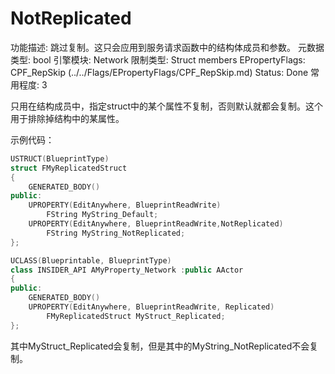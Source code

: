 # NotReplicated

功能描述: 跳过复制。这只会应用到服务请求函数中的结构体成员和参数。
元数据类型: bool
引擎模块: Network
限制类型: Struct members
EPropertyFlags: CPF_RepSkip (../../Flags/EPropertyFlags/CPF_RepSkip.md)
Status: Done
常用程度: 3

只用在结构成员中，指定struct中的某个属性不复制，否则默认就都会复制。这个用于排除掉结构中的某属性。

示例代码：

```cpp
USTRUCT(BlueprintType)
struct FMyReplicatedStruct
{
	GENERATED_BODY()
public:
	UPROPERTY(EditAnywhere, BlueprintReadWrite)
		FString MyString_Default;
	UPROPERTY(EditAnywhere, BlueprintReadWrite,NotReplicated)
		FString MyString_NotReplicated;
};

UCLASS(Blueprintable, BlueprintType)
class INSIDER_API AMyProperty_Network :public AActor
{
public:
	GENERATED_BODY()
	UPROPERTY(EditAnywhere, BlueprintReadWrite, Replicated)
		FMyReplicatedStruct MyStruct_Replicated;
};
```

其中MyStruct_Replicated会复制，但是其中的MyString_NotReplicated不会复制。